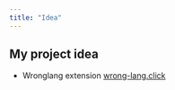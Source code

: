 ```yaml
---
title: "Idea"
---
```


## My project idea

- Wronglang extension [wrong-lang.click](https://www.wrong-lang.click/)
